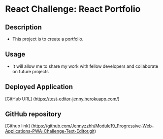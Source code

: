 # React Challenge: React Portfolio

## Description

- This project is to create a portfolio. 

## Usage

- It will allow me to share my work with fellow developers and collaborate on future projects


## Deployed Application

[GitHub URL] (https://test-editor-jenny.herokuapp.com/)


## GitHub repository

[Github link] (https://github.com/Jennyzzhh/Module19_Progressive-Web-Applications-PWA-Challenge-Text-Editor.git)